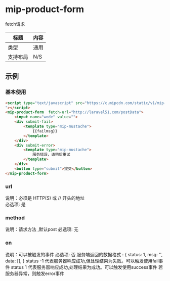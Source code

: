 # mip-product-form

fetch请求

标题|内容
----|----
类型|通用
支持布局|N/S
## 示例

### 基本使用

```html
<script type="text/javascript" src="https://c.mipcdn.com/static/v1/mip-mustache/mip-mustache.js
"></script>
<mip-product-form  fetch-url="http://laravel51.com/postData">
    <input name="wode" value="">
    <div submit-fail>
        <template type="mip-mustache">
            {{failmsg}} 
        </template>
    </div>
    <div submit-error>
        <template type="mip-mustache">
            服务错误，请稍后重试
        </template>
    </div>
    <button type="submit">提交</button>
</mip-product-form>
```
### url

说明：必须是 HTTP(S) 或 // 开头的地址   
必选项: 是  

### method 
说明：请求方法  ,默认post
必选项: 无

### on 

说明：可以被触发的事件
必选项: 否
服务端返回的数据格式 : 
{
    status: 1,
    msg: '',
    data: [],
}
status -1  代表服务器响应成功,但处理结果为失败。可以触发使用fail事件
status 1 代表服务器响应成功,处理结果为成功。可以触发使用success事件
若服务器异常，则触发error事件






